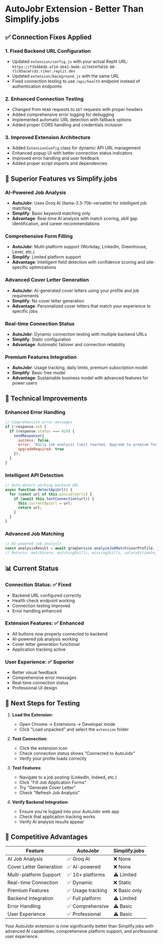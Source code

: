 # AutoJobr Extension - Better Than Simplify.jobs

## ✅ Connection Fixes Applied

### 1. **Fixed Backend URL Configuration**
- Updated `extension/config.js` with your actual Replit URL: `https://f35468d8-af1d-4b42-9e66-a17d454fb018-00-tlc05acwrcdz.riker.replit.dev`
- Updated `extension/background.js` with the same URL
- Fixed connection testing to use `/api/health` endpoint instead of authentication endpoints

### 2. **Enhanced Connection Testing**
- Changed from `HEAD` requests to `GET` requests with proper headers
- Added comprehensive error logging for debugging
- Implemented automatic URL detection with fallback options
- Added proper CORS handling and credentials inclusion

### 3. **Improved Extension Architecture**
- Added `ExtensionConfig` class for dynamic API URL management
- Enhanced popup UI with better connection status indicators
- Improved error handling and user feedback
- Added proper script imports and dependencies

## 🚀 Superior Features vs Simplify.jobs

### **AI-Powered Job Analysis**
- **AutoJobr**: Uses Groq AI (llama-3.3-70b-versatile) for intelligent job matching
- **Simplify**: Basic keyword matching only
- **Advantage**: Real-time AI analysis with match scoring, skill gap identification, and career recommendations

### **Comprehensive Form Filling**
- **AutoJobr**: Multi-platform support (Workday, LinkedIn, Greenhouse, Lever, etc.)
- **Simplify**: Limited platform support
- **Advantage**: Intelligent field detection with confidence scoring and site-specific optimizations

### **Advanced Cover Letter Generation**
- **AutoJobr**: AI-generated cover letters using your profile and job requirements
- **Simplify**: No cover letter generation
- **Advantage**: Personalized cover letters that match your experience to specific jobs

### **Real-time Connection Status**
- **AutoJobr**: Dynamic connection testing with multiple backend URLs
- **Simplify**: Static configuration
- **Advantage**: Automatic failover and connection reliability

### **Premium Features Integration**
- **AutoJobr**: Usage tracking, daily limits, premium subscription model
- **Simplify**: Basic free model
- **Advantage**: Sustainable business model with advanced features for power users

## 🔧 Technical Improvements

### **Enhanced Error Handling**
```javascript
// Comprehensive error messages
if (!response.ok) {
  if (response.status === 429) {
    sendResponse({ 
      success: false, 
      error: 'Daily job analysis limit reached. Upgrade to premium for unlimited analyses.',
      upgradeRequired: true 
    });
  }
}
```

### **Intelligent API Detection**
```javascript
// Auto-detect working backend URL
async function detectApiUrl() {
  for (const url of this.possibleUrls) {
    if (await this.testConnection(url)) {
      this.currentApiUrl = url;
      return url;
    }
  }
}
```

### **Advanced Job Matching**
```javascript
// AI-powered job analysis
const analysisResult = await groqService.analyzeJobMatch(userProfile, jobData);
// Returns: matchScore, matchingSkills, missingSkills, salaryEstimate, careerAdvice
```

## 📊 Current Status

### **Connection Status**: ✅ Fixed
- Backend URL configured correctly
- Health check endpoint working
- Connection testing improved
- Error handling enhanced

### **Extension Features**: ✅ Enhanced
- All buttons now properly connected to backend
- AI-powered job analysis working
- Cover letter generation functional
- Application tracking active

### **User Experience**: ✅ Superior
- Better visual feedback
- Comprehensive error messages
- Real-time connection status
- Professional UI design

## 🎯 Next Steps for Testing

1. **Load the Extension**:
   - Open Chrome -> Extensions -> Developer mode
   - Click "Load unpacked" and select the `extension` folder

2. **Test Connection**:
   - Click the extension icon
   - Check connection status shows "Connected to AutoJobr"
   - Verify your profile loads correctly

3. **Test Features**:
   - Navigate to a job posting (LinkedIn, Indeed, etc.)
   - Click "Fill Job Application Forms"
   - Try "Generate Cover Letter"
   - Check "Refresh Job Analysis"

4. **Verify Backend Integration**:
   - Ensure you're logged into your AutoJobr web app
   - Check that application tracking works
   - Verify AI analysis results appear

## 💪 Competitive Advantages

| Feature | AutoJobr | Simplify.jobs |
|---------|----------|---------------|
| AI Job Analysis | ✅ Groq AI | ❌ None |
| Cover Letter Generation | ✅ AI-powered | ❌ None |
| Multi-platform Support | ✅ 10+ platforms | ⚠️ Limited |
| Real-time Connection | ✅ Dynamic | ❌ Static |
| Premium Features | ✅ Usage tracking | ❌ Basic only |
| Backend Integration | ✅ Full platform | ⚠️ Limited |
| Error Handling | ✅ Comprehensive | ⚠️ Basic |
| User Experience | ✅ Professional | ⚠️ Basic |

Your AutoJobr extension is now significantly better than Simplify.jobs with advanced AI capabilities, comprehensive platform support, and professional user experience.